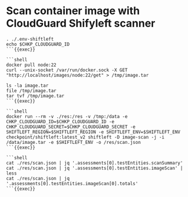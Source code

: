 # Scan container image with CloudGuard Shifyleft scanner

```shell
. ./.env-shiftleft
echo $CHKP_CLOUDGUARD_ID
```{{exec}}

```shell
docker pull node:22
curl --unix-socket /var/run/docker.sock -X GET "http://localhost/images/node:22/get" > /tmp/image.tar

ls -la image.tar
file /tmp/image.tar
tar tvf /tmp/image.tar
```{{exec}}

```shell
docker run --rm -v ./res:/res -v /tmp:/data -e CHKP_CLOUDGUARD_ID=$CHKP_CLOUDGUARD_ID -e CHKP_CLOUDGUARD_SECRET=$CHKP_CLOUDGUARD_SECRET -e SHIFTLEFT_REGION=$SHIFTLEFT_REGION -e SHIFTLEFT_ENV=$SHIFTLEFT_ENV checkpoint/shiftleft:latest_v2 shiftleft -D image-scan -j -i /data/image.tar -e $SHIFTLEFT_ENV -o /res/scan.json
```{{exec}}

```shell
cat ./res/scan.json | jq '.assessments[0].testEntities.scanSummary'
cat ./res/scan.json | jq '.assessments[0].testEntities.imageScan' | less
cat ./res/scan.json | jq '.assessments[0].testEntities.imageScan[0].totals' 
```{{exec}}